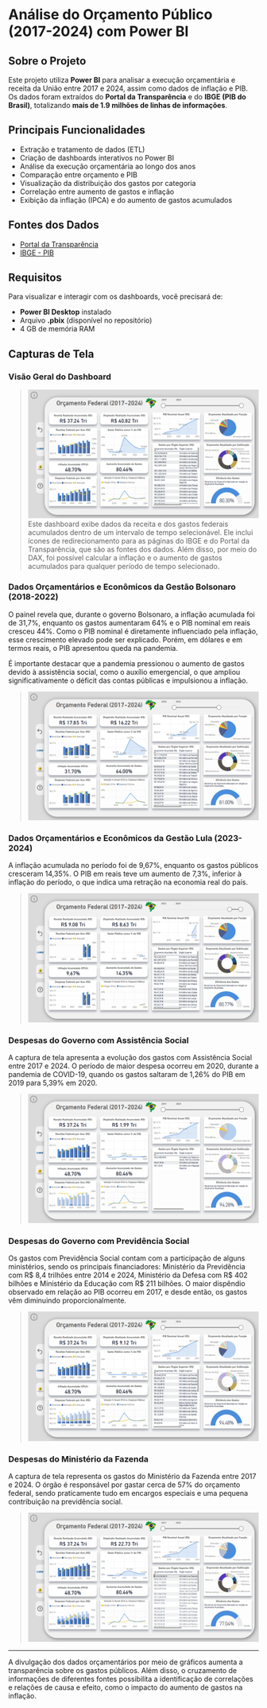 # Análise do Orçamento Público (2017-2024) com Power BI

## Sobre o Projeto
Este projeto utiliza **Power BI** para analisar a execução orçamentária e receita da União entre 2017 e 2024, assim como dados de inflação e PIB. Os dados foram extraídos do **Portal da Transparência** e do **IBGE (PIB do Brasil)**, totalizando **mais de 1.9 milhões de linhas de informações**.

## Principais Funcionalidades
- Extração e tratamento de dados (ETL)
- Criação de dashboards interativos no Power BI
- Análise da execução orçamentária ao longo dos anos
- Comparação entre orçamento e PIB
- Visualização da distribuição dos gastos por categoria
- Correlação entre aumento de gastos e inflação
- Exibição da inflação (IPCA) e do aumento de gastos acumulados

## Fontes dos Dados
- [Portal da Transparência](https://portaldatransparencia.gov.br/download-de-dados)
- [IBGE - PIB](https://www.ibge.gov.br/)

## Requisitos
Para visualizar e interagir com os dashboards, você precisará de:
- **Power BI Desktop** instalado
- Arquivo **.pbix** (disponível no repositório)
- 4 GB de memória RAM

##  Capturas de Tela
### Visão Geral do Dashboard
> ![Visão Geral do Dashboard](imagens/dashboard.png)
Este dashboard exibe dados da receita e dos gastos federais acumulados dentro de um intervalo de tempo selecionável. Ele inclui ícones de redirecionamento para as páginas do IBGE e do Portal da Transparência, que são as fontes dos dados. Além disso, por meio do DAX, foi possível calcular a inflação e o aumento de gastos acumulados para qualquer período de tempo selecionado.

### Dados Orçamentários e Econômicos da Gestão Bolsonaro (2018-2022)
O painel revela que, durante o governo Bolsonaro, a inflação acumulada foi de 31,7%, enquanto os gastos aumentaram 64% e o PIB nominal em reais cresceu 44%. Como o PIB nominal é diretamente influenciado pela inflação, esse crescimento elevado pode ser explicado. Porém, em dólares e em termos reais, o PIB apresentou queda na pandemia.

É importante destacar que a pandemia pressionou o aumento de gastos devido à assistência social, como o auxílio emergencial, o que ampliou significativamente o déficit das contas públicas e impulsionou a inflação.
> ![Despesas Assistência Social](imagens/governo-bolsonaro.png)

### Dados Orçamentários e Econômicos da Gestão Lula (2023-2024)
A inflação acumulada no período foi de 9,67%, enquanto os gastos públicos cresceram 14,35%. O PIB em reais teve um aumento de 7,3%, inferior à inflação do período, o que indica uma retração na economia real do país.
> ![Despesas Assistência Social](imagens/governo-lula.png)

### Despesas do Governo com Assistência Social
A captura de tela apresenta a evolução dos gastos com Assistência Social entre 2017 e 2024. O período de maior despesa ocorreu em 2020, durante a pandemia de COVID-19, quando os gastos saltaram de 1,26% do PIB em 2019 para 5,39% em 2020.
> ![Despesas Assistência Social](imagens/assistencia-social.png)

### Despesas do Governo com Previdência Social
Os gastos com Previdência Social contam com a participação de alguns ministérios, sendo os principais financiadores: Ministério da Previdência com R$ 8,4 trilhões entre 2014 e 2024, Ministério da Defesa com R$ 402 bilhões e Ministério da Educação com R$ 211 bilhões. O maior dispêndio observado em relação ao PIB ocorreu em 2017, e desde então, os gastos vêm diminuindo proporcionalmente.
> ![Despesas Educação](imagens/previdencia-social.png)

### Despesas do Ministério da Fazenda
A captura de tela representa os gastos do Ministério da Fazenda entre 2017 e 2024. O órgão é responsável por gastar cerca de 57% do orçamento federal, sendo praticamente tudo em encargos especiais e uma pequena contribuição na previdência social. 
> ![Despesas Ministério da Fazenda](imagens/ministerio-fazenda.png)

---

A divulgação dos dados orçamentários por meio de gráficos aumenta a transparência sobre os gastos públicos. Além disso, o cruzamento de informações de diferentes fontes possibilita a identificação de correlações e relações de causa e efeito, como o impacto do aumento de gastos na inflação.
